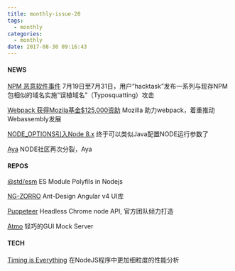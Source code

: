 ```yaml
---
title: monthly-issue-20
tags:
  - monthly
categories:
  - monthly
date: 2017-08-30 09:16:43
---
```

#### NEWS

[NPM 恶意软件事件](http://blog.npmjs.org/post/163723642530/crossenv-malware-on-the-npm-registry)
7月19日至7月31日，用户“hacktask”发布一系列与现存NPM包相似的域名实施“误植域名”（Typosquatting）攻击

[Webpack 获得Mozila基金$125,000资助](https://medium.com/webpack/webpack-awarded-125-000-from-moss-program-f63eeaaf4e15)
Mozilla 助力webpack，着重推动Webassembly发展
<!--more-->

[NODE_OPTIONS引入Node 8.x](https://medium.com/the-node-js-collection/node-options-has-landed-in-8-x-5fba57af703d)
终于可以类似Java配置NODE运行参数了

[Aya](https://thenewstack.io/node-js-forked-complaints-repeated-harassment/)
NODE社区再次分裂，Aya

#### REPOS

[@std/esm](https://github.com/standard-things/esm)
ES Module Polyfils in Nodejs

[NG-ZORRO](https://github.com/NG-ZORRO/ng-zorro-antd)
Ant-Design Angular v4 UI库

[Puppeteer](https://github.com/GoogleChrome/puppeteer)
Headless Chrome node API, 官方团队倾力打造

[Atmo](http://getatmo.com/)
轻巧的GUI Mock Server

#### TECH

[Timing is Everything](https://medium.com/the-node-js-collection/timing-is-everything-6d43fc9fd416)
在NodeJS程序中更加细粒度的性能分析
